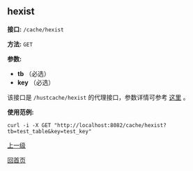 ## hexist ##

**接口:** `/cache/hexist`

**方法:** `GET`

**参数:** 

*  **tb** （必选）  
*  **key** （必选）  

该接口是 `/hustcache/hexist` 的代理接口，参数详情可参考 [这里](../../hustdb/hustcache/hexist.md) 。

**使用范例:**

    curl -i -X GET "http://localhost:8082/cache/hexist?tb=test_table&key=test_key"

[上一级](../cache.md)

[回首页](../../../index.md)